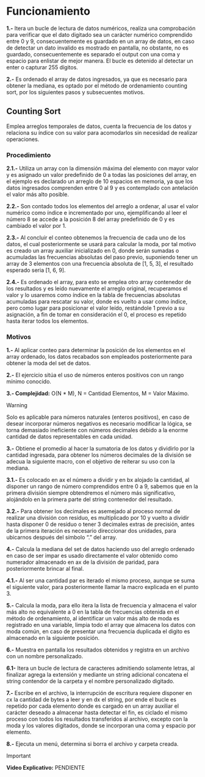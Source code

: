 # Funcionamiento

**1.-** Itera un bucle de lectura de datos numéricos, realiza una comprobación para verificar que el dato digitado sea un carácter numérico comprendido entre 0 y 9, consecuentemente es guardado en un array de datos, en caso de detectar un dato invalido es mostrado en pantalla, no obstante, no es guardado, consecuentemente es separado el output con una coma y espacio para enlistar de mejor manera. El bucle es detenido al detectar un enter o capturar 255 dígitos.

**2.-** Es ordenado el array de datos ingresados, ya que es necesario para obtener la mediana, es optado por el método de ordenamiento counting sort, por los siguientes pasos y subsecuentes motivos.

## Counting Sort
Emplea arreglos temporales de datos, cuenta la frecuencia de los datos y relaciona su índice con su valor para acomodarlos sin necesidad de realizar operaciones.

### Procedimiento

**2.1.-** Utiliza un array con la dimensión máxima del elemento con mayor valor y es asignado un valor predefinido de 0 a todas las posiciones del array, en el ejemplo es declarado un arreglo de 10 espacios en memoria, ya que los datos ingresados comprenden entre 0 al 9 y es contemplado con antelación el valor más alto posible.

**2.2.-** Son contado todos los elementos del arreglo a ordenar, al usar el valor numérico como índice e incrementado por uno, ejemplificando al leer el número 8 se accede a la posición 8 del array predefinido de 0 y es cambiado el valor por 1.

**2.3.-** Al concluir el conteo obtenemos la frecuencia de cada uno de los datos, el cual posteriormente se usará para calcular la moda, por tal motivo es creado un array auxiliar inicializado en 0, donde serán sumadas o acumuladas las frecuencias absolutas del paso previo, suponiendo tener un array de 3 elementos con una frecuencia absoluta de [1, 5, 3], el resultado esperado seria [1, 6, 9].

**2.4.-** Es ordenado el array, para esto se emplea otro array contenedor de los resultados y es leído nuevamente el arreglo original, recuperamos el valor y lo usaremos como índice en la tabla de frecuencias absolutas acumuladas para rescatar su valor, donde es vuelto a usar como índice, pero como lugar para posicionar el valor leído, restándole 1 previo a su asignación, a fin de tomar en consideración el 0, el proceso es repetido hasta iterar todos los elementos.

### Motivos

**1.-** Al aplicar conteo para determinar la posición de los elementos en el array ordenado, los datos recabados son empleados posteriormente para obtener la moda del set de datos.

**2.-** El ejercicio sitúa el uso de números enteros positivos con un rango mínimo conocido.

**3.- Complejidad:** O(N * M), N = Cantidad Elementos, M = Valor Máximo.

> [!WARNING]
>	Solo es aplicable para números naturales (enteros positivos), en caso de desear incorporar números negativos es necesario modificar la lógica, se torna demasiado ineficiente con números decimales debido a la enorme cantidad de datos representables en cada unidad.

**3.-** Obtiene el promedio al hacer la sumatoria de los datos y dividirlo por la cantidad ingresada, para obtener los números decimales de la división se adecua la siguiente macro, con el objetivo de reiterar su uso con la mediana.

**3.1.-** Es colocado en ax el número a dividir y en bx alojado la cantidad, al disponer un rango de número comprendidos entre 0 a 9, sabemos que en la primera división siempre obtendremos el número más significativo, alojándolo en la primera parte del string contenedor del resultado.

**3.2.-** Para obtener los decimales es asemejado al proceso normal de realizar una división con residuo, es multiplicado por 10 y vuelto a dividir hasta disponer 0 de residuo o tener 3 decimales extras de precisión, antes de la primera iteración es necesario direccionar dos unidades, para ubicarnos después del símbolo “.”  del array.

**4.-** Calcula la mediana del set de datos haciendo uso del arreglo ordenado en caso de ser impar es usado directamente el valor obtenido como numerador almacenado en ax de la división de paridad, para posteriormente brincar al final.

**4.1.-** Al ser una cantidad par es iterado el mismo proceso, aunque se suma el siguiente valor, para posteriormente llamar la macro explicada en el punto 3.

**5.-** Calcula la moda, para ello itera la lista de frecuencia y almacena el valor más alto no equivalente a 0 en la tabla de frecuencias obtenida en el método de ordenamiento, al identificar un valor más alto de moda es registrado en una variable, limpia todo el array que almacena los datos con moda común, en caso de presentar una frecuencia duplicada el digito es almacenado en la siguiente posición.

**6.-** Muestra en pantalla los resultados obtenidos y registra en un archivo con un nombre personalizado.

**6.1-** Itera un bucle de lectura de caracteres admitiendo solamente letras, al finalizar agrega la extensión y mediante un string adicional concatena el string contendor de la carpeta y el nombre personalizado digitado.

**7.-** Escribe en el archivo, la interrupción de escritura requiere disponer en cx la cantidad de bytes a leer y en dx el string, por ende el bucle es repetido por cada elemento donde es cargado en un array auxiliar el carácter deseado a almacenar hasta detectar el fin, es ciclado el mismo proceso con todos los resultados transferidos al archivo, excepto con la moda y los valores digitados, donde se incorporan una coma y espacio por elemento.

**8.-** Ejecuta un menú, determina si borra el archivo y carpeta creada.

> [!IMPORTANT]
> **Video Explicativo:** PENDIENTE
